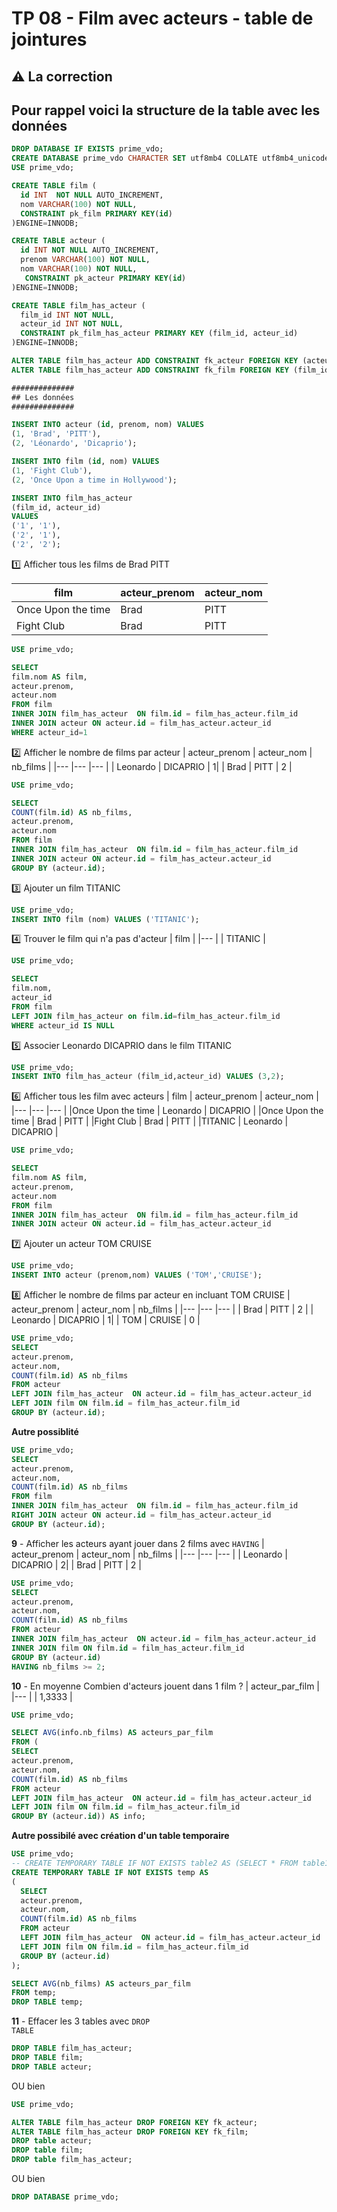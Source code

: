 # TP 08 - Film avec acteurs - table de jointures
## :warning: La correction

## Pour rappel voici la structure de la table avec les données
```sql
DROP DATABASE IF EXISTS prime_vdo;
CREATE DATABASE prime_vdo CHARACTER SET utf8mb4 COLLATE utf8mb4_unicode_ci;
USE prime_vdo;

CREATE TABLE film (
  id INT  NOT NULL AUTO_INCREMENT,
  nom VARCHAR(100) NOT NULL,
  CONSTRAINT pk_film PRIMARY KEY(id)
)ENGINE=INNODB;

CREATE TABLE acteur (
  id INT NOT NULL AUTO_INCREMENT,
  prenom VARCHAR(100) NOT NULL,
  nom VARCHAR(100) NOT NULL,
   CONSTRAINT pk_acteur PRIMARY KEY(id)
)ENGINE=INNODB;

CREATE TABLE film_has_acteur (
  film_id INT NOT NULL,
  acteur_id INT NOT NULL,
  CONSTRAINT pk_film_has_acteur PRIMARY KEY (film_id, acteur_id)
)ENGINE=INNODB;

ALTER TABLE film_has_acteur ADD CONSTRAINT fk_acteur FOREIGN KEY (acteur_id) REFERENCES acteur (id);
ALTER TABLE film_has_acteur ADD CONSTRAINT fk_film FOREIGN KEY (film_id) REFERENCES film (id);

##############
## Les données
##############

INSERT INTO acteur (id, prenom, nom) VALUES
(1, 'Brad', 'PITT'),
(2, 'Léonardo', 'Dicaprio');

INSERT INTO film (id, nom) VALUES
(1, 'Fight Club'),
(2, 'Once Upon a time in Hollywood');

INSERT INTO film_has_acteur 
(film_id, acteur_id) 
VALUES 
('1', '1'), 
('2', '1'), 
('2', '2');
```


:one: Afficher tous les films de Brad PITT 

| film | acteur_prenom | acteur_nom |
|--- |--- |--- |
|Once Upon the time |  Brad | PITT |
|Fight Club |  Brad | PITT |

```sql
USE prime_vdo;

SELECT 
film.nom AS film,
acteur.prenom,
acteur.nom
FROM film
INNER JOIN film_has_acteur  ON film.id = film_has_acteur.film_id
INNER JOIN acteur ON acteur.id = film_has_acteur.acteur_id
WHERE acteur_id=1
```
:two: Afficher le nombre de films par acteur
| acteur_prenom | acteur_nom |  nb_films | 
|--- |--- |--- |
|  Leonardo | DICAPRIO | 1|
| Brad | PITT | 2 |

```sql
USE prime_vdo;

SELECT 
COUNT(film.id) AS nb_films,
acteur.prenom,
acteur.nom
FROM film
INNER JOIN film_has_acteur  ON film.id = film_has_acteur.film_id
INNER JOIN acteur ON acteur.id = film_has_acteur.acteur_id
GROUP BY (acteur.id);
```

:three: Ajouter un film TITANIC
```sql
USE prime_vdo;
INSERT INTO film (nom) VALUES ('TITANIC');
```
:four: Trouver le film qui n'a pas d'acteur
| film | 
|--- |
|  TITANIC |


```sql
USE prime_vdo;

SELECT 
film.nom, 
acteur_id
FROM film
LEFT JOIN film_has_acteur on film.id=film_has_acteur.film_id
WHERE acteur_id IS NULL
```
:five: Associer Leonardo DICAPRIO dans le film TITANIC
```sql
USE prime_vdo;
INSERT INTO film_has_acteur (film_id,acteur_id) VALUES (3,2);
```
:six: Afficher tous les film avec acteurs 
 | film | acteur_prenom | acteur_nom |
|--- |--- |--- |
|Once Upon the time |  Leonardo | DICAPRIO |
|Once Upon the time |  Brad | PITT |
|Fight Club |  Brad | PITT |
|TITANIC |  Leonardo | DICAPRIO |
```sql
USE prime_vdo;

SELECT 
film.nom AS film,
acteur.prenom,
acteur.nom
FROM film
INNER JOIN film_has_acteur  ON film.id = film_has_acteur.film_id
INNER JOIN acteur ON acteur.id = film_has_acteur.acteur_id
```

:seven: Ajouter un acteur TOM CRUISE  
```sql
USE prime_vdo;
INSERT INTO acteur (prenom,nom) VALUES ('TOM','CRUISE');
```

:eight: Afficher le nombre de films par acteur en incluant TOM CRUISE
| acteur_prenom | acteur_nom |  nb_films | 
|--- |--- |--- |
| Brad | PITT | 2 |
|  Leonardo | DICAPRIO | 1|
| TOM | CRUISE | 0 |

```sql
USE prime_vdo;
SELECT 
acteur.prenom,
acteur.nom,
COUNT(film.id) AS nb_films
FROM acteur
LEFT JOIN film_has_acteur  ON acteur.id = film_has_acteur.acteur_id
LEFT JOIN film ON film.id = film_has_acteur.film_id
GROUP BY (acteur.id);
```


**Autre possiblité**

```sql
USE prime_vdo;
SELECT 
acteur.prenom,
acteur.nom,
COUNT(film.id) AS nb_films
FROM film
INNER JOIN film_has_acteur  ON film.id = film_has_acteur.film_id
RIGHT JOIN acteur ON acteur.id = film_has_acteur.acteur_id
GROUP BY (acteur.id);
```

**9** - Afficher les acteurs ayant jouer dans 2 films avec <code>HAVING</code>
| acteur_prenom | acteur_nom |  nb_films | 
|--- |--- |--- |
|  Leonardo | DICAPRIO | 2|
| Brad | PITT | 2 |
```sql
USE prime_vdo;
SELECT 
acteur.prenom,
acteur.nom,
COUNT(film.id) AS nb_films
FROM acteur
INNER JOIN film_has_acteur  ON acteur.id = film_has_acteur.acteur_id
INNER JOIN film ON film.id = film_has_acteur.film_id
GROUP BY (acteur.id)
HAVING nb_films >= 2;
```

**10** - En moyenne Combien d'acteurs jouent dans 1 film ?
| acteur_par_film |
|--- |
| 1,3333 |
```sql
USE prime_vdo;

SELECT AVG(info.nb_films) AS acteurs_par_film
FROM (
SELECT 
acteur.prenom,
acteur.nom,
COUNT(film.id) AS nb_films
FROM acteur
LEFT JOIN film_has_acteur  ON acteur.id = film_has_acteur.acteur_id
LEFT JOIN film ON film.id = film_has_acteur.film_id
GROUP BY (acteur.id)) AS info;
```
**Autre possibilé avec création d'un table temporaire**
```sql
USE prime_vdo;
-- CREATE TEMPORARY TABLE IF NOT EXISTS table2 AS (SELECT * FROM table1)
CREATE TEMPORARY TABLE IF NOT EXISTS temp AS
(
  SELECT 
  acteur.prenom,
  acteur.nom,
  COUNT(film.id) AS nb_films
  FROM acteur 
  LEFT JOIN film_has_acteur  ON acteur.id = film_has_acteur.acteur_id
  LEFT JOIN film ON film.id = film_has_acteur.film_id
  GROUP BY (acteur.id) 
);

SELECT AVG(nb_films) AS acteurs_par_film
FROM temp;
DROP TABLE temp;
```

**11** - Effacer les 3 tables avec <code>DROP TABLE</code>  
```sql
DROP TABLE film_has_acteur;
DROP TABLE film;
DROP TABLE acteur;
```  
OU bien 

```sql
USE prime_vdo;

ALTER TABLE film_has_acteur DROP FOREIGN KEY fk_acteur;
ALTER TABLE film_has_acteur DROP FOREIGN KEY fk_film;
DROP table acteur;
DROP table film;
DROP table film_has_acteur;
```
OU bien 
```sql
DROP DATABASE prime_vdo;
```
